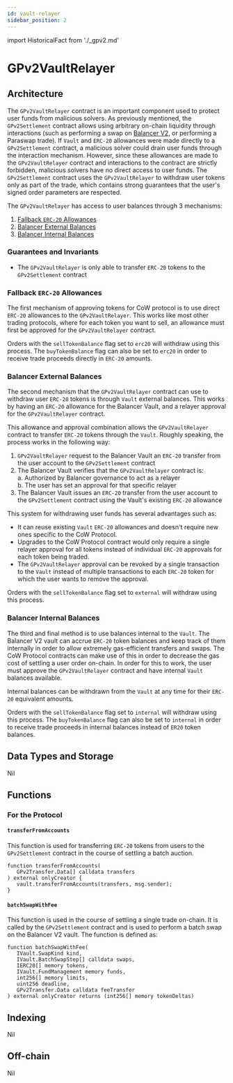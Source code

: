 ```yaml
---
id: vault-relayer
sidebar_position: 2
---
```


import HistoricalFact from './_gpv2.md'

# GPv2VaultRelayer

<HistoricalFact />

## Architecture

The `GPv2VaultRelayer` contract is an important component used to protect user funds from malicious solvers. As previously mentioned, the `GPv2Settlement` contract allows using arbitrary on-chain liquidity through interactions (such as performing a swap on [Balancer V2](https://balancer.fi), or performing a Paraswap trade). If `Vault` and `ERC-20` allowances were made directly to a `GPv2Settlement` contract, a malicious solver could drain user funds through the interaction mechanism. However, since these allowances are made to the `GPv2VaultRelayer` contract and interactions to the contract are strictly forbidden, malicious solvers have no direct access to user funds. The `GPv2Settlement` contract uses the `GPv2VaultRelayer` to withdraw user tokens only as part of the trade, which contains strong guarantees that the user's signed order parameters are respected.

The `GPv2VaultRelayer` has access to user balances through 3 mechanisms:

1. [Fallback `ERC-20` Allowances](#fallback-erc-20-allowances)
2. [Balancer External Balances](#balancer-external-balances)
3. [Balancer Internal Balances](#balancer-internal-balances)

### Guarantees and Invariants

* The `GPv2VaultRelayer` is only able to transfer `ERC-20` tokens to the `GPv2Settlement` contract

### Fallback `ERC-20` Allowances

The first mechanism of approving tokens for CoW protocol is to use direct `ERC-20` allowances to the `GPv2VaultRelayer`. This works like most other trading protocols, where for each token you want to sell, an allowance must first be approved for the `GPv2VaultRelayer` contract.

Orders with the `sellTokenBalance` flag set to `erc20` will withdraw using this process. The `buyTokenBalance` flag can also be set to `erc20` in order to receive trade proceeds directly in `ERC-20` amounts.

### Balancer External Balances

The second mechanism that the `GPv2VaultRelayer` contract can use to withdraw user `ERC-20` tokens is through `Vault` external balances. This works by having an `ERC-20` allowance for the Balancer Vault, and a relayer approval for the `GPv2VaultRelayer` contract.

This allowance and approval combination allows the `GPv2VaultRelayer` contract to transfer `ERC-20` tokens through the `Vault`. Roughly speaking, the process works in the following way:

1. `GPv2VaultRelayer` request to the Balancer Vault an `ERC-20` transfer from the user account to the `GPv2Settlement` contract
2. The Balancer Vault verifies that the `GPv2VaultRelayer` contract is: <br />
   a. Authorized by Balancer governance to act as a relayer <br />
   b. The user has set an approval for that specific relayer
3. The Balancer Vault issues an `ERC-20` transfer from the user account to the `GPv2Settlement` contract using the Vault's existing `ERC-20` allowance

This system for withdrawing user funds has several advantages such as:

- It can reuse existing `Vault` `ERC-20` allowances and doesn't require new ones specific to the CoW Protocol.
- Upgrades to the CoW Protocol contract would only require a single relayer approval for all tokens instead of individual `ERC-20` approvals for each token being traded.
- The `GPv2VaultRelayer` approval can be revoked by a single transaction to the `Vault` instead of multiple transactions to each `ERC-20` token for which the user wants to remove the approval.

Orders with the `sellTokenBalance` flag set to `external` will withdraw using this process.

### Balancer Internal Balances

The third and final method is to use balances internal to the `Vault`. The Balancer V2 vault can accrue `ERC-20` token balances and keep track of them internally in order to allow extremely gas-efficient transfers and swaps. The CoW Protocol contracts can make use of this in order to decrease the gas cost of settling a user order on-chain. In order for this to work, the user must approve the `GPv2VaultRelayer` contract and have internal `Vault` balances available.

Internal balances can be withdrawn from the `Vault` at any time for their `ERC-20` equivalent amounts.

Orders with the `sellTokenBalance` flag set to `internal` will withdraw using this process. The `buyTokenBalance` flag can also be set to `internal` in order to receive trade proceeds in internal balances instead of `ER20` token balances.

## Data Types and Storage

Nil

## Functions

### For the Protocol

#### `transferFromAccounts`

This function is used for transferring `ERC-20` tokens from users to the `GPv2Settlement` contract in the course of settling a batch auction.

```solidity
function transferFromAccounts(
   GPv2Transfer.Data[] calldata transfers
) external onlyCreator {
   vault.transferFromAccounts(transfers, msg.sender);
}
```

#### `batchSwapWithFee`

This function is used in the course of settling a single trade on-chain. It is called by the `GPv2Settlement` contract and is used to perform a batch swap on the Balancer V2 vault. The function is defined as:

```solidity
function batchSwapWithFee(
   IVault.SwapKind kind,
   IVault.BatchSwapStep[] calldata swaps,
   IERC20[] memory tokens,
   IVault.FundManagement memory funds,
   int256[] memory limits,
   uint256 deadline,
   GPv2Transfer.Data calldata feeTransfer
) external onlyCreator returns (int256[] memory tokenDeltas)
```

## Indexing

Nil

## Off-chain

Nil
